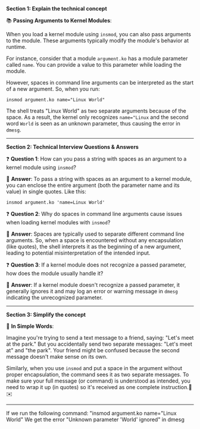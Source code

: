 **Section 1: Explain the technical concept**

📚 **Passing Arguments to Kernel Modules**:

When you load a kernel module using `insmod`, you can also pass arguments to the module. These arguments typically modify the module's behavior at runtime.

For instance, consider that a module `argument.ko` has a module parameter called `name`. You can provide a value to this parameter while loading the module.

However, spaces in command line arguments can be interpreted as the start of a new argument. So, when you run:
```
insmod argument.ko name="Linux World"
```
The shell treats "Linux World" as two separate arguments because of the space. As a result, the kernel only recognizes `name="Linux` and the second word `World` is seen as an unknown parameter, thus causing the error in `dmesg`.

---

**Section 2: Technical Interview Questions & Answers**

❓ **Question 1**: How can you pass a string with spaces as an argument to a kernel module using `insmod`?

📝 **Answer**: To pass a string with spaces as an argument to a kernel module, you can enclose the entire argument (both the parameter name and its value) in single quotes. Like this:
```
insmod argument.ko 'name=Linux World'
```

❓ **Question 2**: Why do spaces in command line arguments cause issues when loading kernel modules with `insmod`?

📝 **Answer**: Spaces are typically used to separate different command line arguments. So, when a space is encountered without any encapsulation (like quotes), the shell interprets it as the beginning of a new argument, leading to potential misinterpretation of the intended input.

❓ **Question 3**: If a kernel module does not recognize a passed parameter, how does the module usually handle it?

📝 **Answer**: If a kernel module doesn't recognize a passed parameter, it generally ignores it and may log an error or warning message in `dmesg` indicating the unrecognized parameter.

---

**Section 3: Simplify the concept**

🌟 **In Simple Words**:

Imagine you're trying to send a text message to a friend, saying: "Let's meet at the park." But you accidentally send two separate messages: "Let's meet at" and "the park". Your friend might be confused because the second message doesn't make sense on its own.

Similarly, when you use `insmod` and put a space in the argument without proper encapsulation, the command sees it as two separate messages. To make sure your full message (or command) is understood as intended, you need to wrap it up (in quotes) so it's received as one complete instruction.📱✉️

----
If we run the following command: "insmod argument.ko name="Linux World"
We get the error "Unknown parameter 'World' ignored" in dmesg

